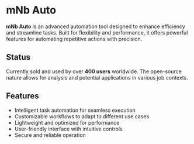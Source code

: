 # **mNb Auto**

**mNb Auto** is an advanced automation tool designed to enhance efficiency and streamline tasks. Built for flexibility and performance, it offers powerful features for automating repetitive actions with precision.

## **Status**
Currently sold and used by over **400 users** worldwide.
The open-source nature allows for analysis and potential applications in various job contexts.

## **Features**
- Intelligent task automation for seamless execution  
- Customizable workflows to adapt to different use cases  
- Lightweight and optimized for performance  
- User-friendly interface with intuitive controls  
- Secure and reliable operation  
